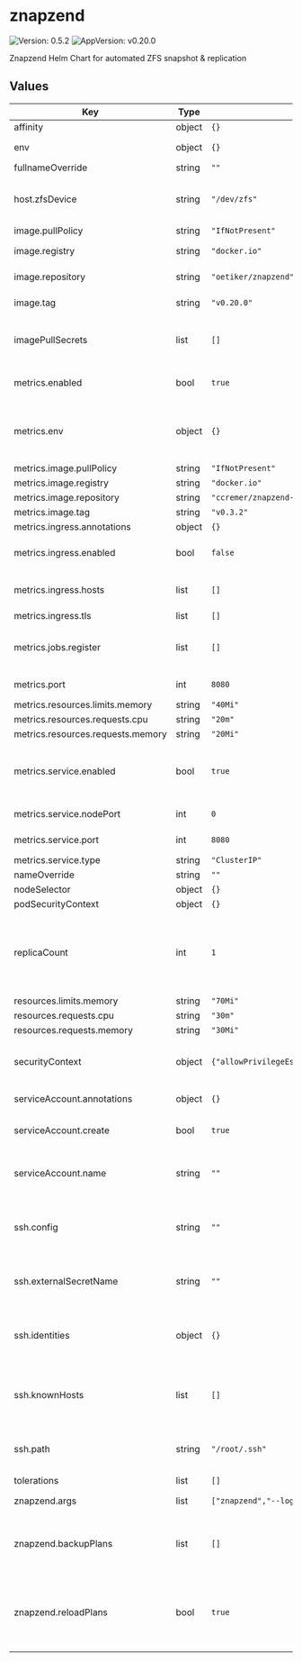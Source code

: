 # znapzend

![Version: 0.5.2](https://img.shields.io/badge/Version-0.5.2-informational?style=flat-square) ![AppVersion: v0.20.0](https://img.shields.io/badge/AppVersion-v0.20.0-informational?style=flat-square)

Znapzend Helm Chart for automated ZFS snapshot & replication

## Values

| Key | Type | Default | Description |
|-----|------|---------|-------------|
| affinity | object | `{}` |  |
| env | object | `{}` | A dict with `KEY: VALUE` pairs |
| fullnameOverride | string | `""` |  |
| host.zfsDevice | string | `"/dev/zfs"` | The device on the host which is used by the `zfs` binary within the container |
| image.pullPolicy | string | `"IfNotPresent"` |  |
| image.registry | string | `"docker.io"` | Znapzend image registry |
| image.repository | string | `"oetiker/znapzend"` | Znapzend image repository |
| image.tag | string | `"v0.20.0"` | Znapzend image tag (version) |
| imagePullSecrets | list | `[]` | List of image pull secrets if you use a privately hosted image |
| metrics.enabled | bool | `true` | Enable the metrics exporter for Prometheus |
| metrics.env | object | `{}` | A dict with `KEY: VALUE` pairs as environment variables for the exporter |
| metrics.image.pullPolicy | string | `"IfNotPresent"` |  |
| metrics.image.registry | string | `"docker.io"` | Image registry |
| metrics.image.repository | string | `"ccremer/znapzend-exporter"` | Image repository |
| metrics.image.tag | string | `"v0.3.2"` | Exporter image tag |
| metrics.ingress.annotations | object | `{}` |  |
| metrics.ingress.enabled | bool | `false` | Useful if your Prometheus is outside of the cluster |
| metrics.ingress.hosts | list | `[]` | See Kubernetes Docs for a guide to setup TLS on Ingress |
| metrics.ingress.tls | list | `[]` |  |
| metrics.jobs.register | list | `[]` | String list of datasets that should be registered right at startup |
| metrics.port | int | `8080` | Container port to bind |
| metrics.resources.limits.memory | string | `"40Mi"` |  |
| metrics.resources.requests.cpu | string | `"20m"` |  |
| metrics.resources.requests.memory | string | `"20Mi"` |  |
| metrics.service.enabled | bool | `true` | Whether to enable a Service object for metrics endpoint if metrics.enabled is true |
| metrics.service.nodePort | int | `0` | NodePort if service type is not ClusterIP |
| metrics.service.port | int | `8080` | Port on which the service is reachable |
| metrics.service.type | string | `"ClusterIP"` |  |
| nameOverride | string | `""` |  |
| nodeSelector | object | `{}` |  |
| podSecurityContext | object | `{}` |  |
| replicaCount | int | `1` | Only increase if you have multiple Nodes with AntiAffinity, otherwise it does not make sense to run > 1 replicas on the same node |
| resources.limits.memory | string | `"70Mi"` |  |
| resources.requests.cpu | string | `"30m"` |  |
| resources.requests.memory | string | `"30Mi"` |  |
| securityContext | object | `{"allowPrivilegeEscalation":true,"privileged":true}` | The current image requires to run privileged in order to access ZFS |
| serviceAccount.annotations | object | `{}` | Annotations to add to the service account |
| serviceAccount.create | bool | `true` | Specifies whether a service account should be created |
| serviceAccount.name | string | `""` | If not set and create is true, a name is generated using the fullname template |
| ssh.config | string | `""` | `ssh_config(5)`-compatible file content to configure SSH options when connecting |
| ssh.externalSecretName | string | `""` | Set this value if you provide your own secret with SSH config |
| ssh.identities | object | `{}` | Provide a private key for each SSH identity, see [values.yaml](./values.yaml) for an example |
| ssh.knownHosts | list | `[]` | List of `{host, pubKey}` dicts where the public key of each host is configured |
| ssh.path | string | `"/root/.ssh"` | Path where your SSH config and identities get mounted in the container |
| tolerations | list | `[]` |  |
| znapzend.args | list | `["znapzend","--logto=/dev/stdout","--autoCreation"]` | List of command arguments |
| znapzend.backupPlans | list | `[]` | List of backup plans to create/ensure on startup, see [values.yaml](./values.yaml) for an example |
| znapzend.reloadPlans | bool | `true` | Whether znapzend should reload the `znapzend.backupPlans` after modifying them. Creates additional RBAC roles for the `serviceAccount.name` |
